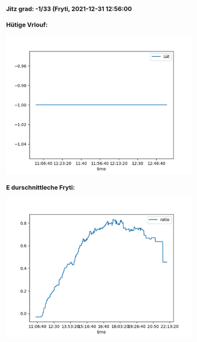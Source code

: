 ### Jitz grad: -1/33 (Fryti, 2021-12-31 12:56:00

### Hütige Vrlouf:
![Graph](Today.png)

### E durschnittleche Fryti:
![Graph](Fryti.png)